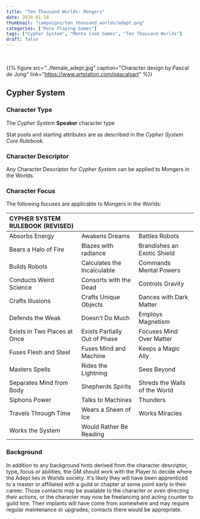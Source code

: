 ```yaml
---
title: "Ten Thousand Worlds: Mongers"
date: 2020-01-18
thumbnail: "campaigns/ten_thousand_worlds/adept.png"
categories: ["Role Playing Games"]
tags: ["Cypher System", "Monte Cook Games", "Ten Thousand Worlds"]
draft: false
---
```


_‌_

{{% figure src="../female_adept.jpg" caption="Character design by Pascal de Jong" link="https://www.artstation.com/pascalsart" %}}

## Cypher System

### Character Type

The *Cypher System* **Speaker** character type 

Stat pools and starting attributes are as described in the *Cypher System Core Rulebook*.

### Character Descriptor

Any Character Descriptor for *Cypher System* can be applied to Mongers in the Worlds.

### Character Focus

The following focuses are applicable to Mongers in the Worlds:

| **CYPHER SYSTEM RULEBOOK (REVISED)**|||
|:--|:--|:--|
Absorbs Energy|Awakens Dreams|Battles Robots
Bears a Halo of Fire|Blazes with radiance|Brandishes an Exotic Shield
Builds Robots|Calculates the Incalculable|Commands Mental Powers
Conducts Weird Science|Consorts with the Dead|Controls Gravity
Crafts Illusions|Crafts Unique Objects|Dances with Dark Matter
Defends the Weak|Doesn’t Do Much|Employs Magnetism
Exists in Two Places at Once|Exists Partially Out of Phase|Focuses Mind Over Matter
Fuses Flesh and Steel |Fuses Mind and Machine|Keeps a Magic Ally
Masters Spells|Rides the Lightning|Sees Beyond
Separates Mind from Body|Shepherds Spirits|Shreds the Walls of the World
Siphons Power|Talks to Machines|Thunders
Travels Through Time|Wears a Sheen of Ice|Works Miracles
Works the System|Would Rather Be Reading 

### Background

In addition to any background hints derived from the character descriptor, type, focus or abilities, the GM should work with the Player to decide where the Adept lies in Worlds society. It's likely they will have been apprenticed to a master or affiliated with a guild or chapter at some point early in their career. Those contacts may be available to the character or even directing their actions, or the character may now be freelancing and acting counter to guild lore. Their implants will have come from somewhere and may require regular maintenance or upgrades; contacts there would be appropriate.
